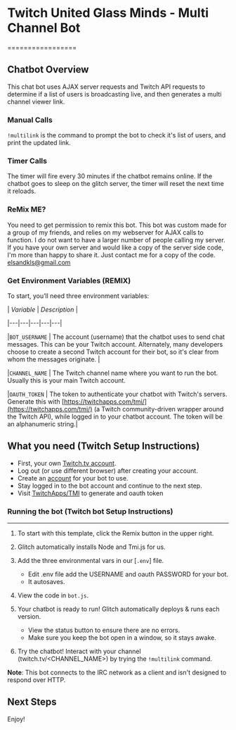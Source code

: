 # Twitch United Glass Minds - Multi Channel Bot
=================

## Chatbot Overview

This chat bot uses AJAX server requests and Twitch API requests to determine if a list of users is broadcasting live, and then generates a multi channel viewer link.     
     
### Manual Calls

`!multilink` is the command to prompt the bot to check it's list of users, and print the updated link.

### Timer Calls
The timer will fire every 30 minutes if the chatbot remains online. If the chatbot goes to sleep on the glitch server, the timer will reset the next time it reloads.

### ReMix ME?
You need to get permission to remix this bot. 
This bot was custom made for a group of my friends, and relies on my webserver for AJAX calls to function.
I do not want to have a larger number of people calling my server. 
If you have your own server and would like a copy of the server side code, I'm more than happy to share it.
Just contact me for a copy of the code. elsandkls@gmail.com

### Get Environment Variables (REMIX)

To start, you’ll need three environment variables:
 
| *Variable*  | *Description*   |

|---|---|---|---|---|

|`BOT_USERNAME`  |  The account (username) that the chatbot uses to send chat messages. This can be your Twitch account. Alternately, many developers choose to create a second Twitch account for their bot, so it's clear from whom the messages originate. |  

|`CHANNEL_NAME`  |  The Twitch channel name where you want to run the bot. Usually this is your main Twitch account.

|`OAUTH_TOKEN`   |  The token to authenticate your chatbot with Twitch's servers. Generate this with [https://twitchapps.com/tmi/](https://twitchapps.com/tmi/) (a Twitch community-driven wrapper around the Twitch API), while logged in to your chatbot account. The token will be an alphanumeric string.|  


What you need (Twitch Setup Instructions)
-------------------
 - First, your own [Twitch.tv account](https://twitch.tv/signup).
 - Log out (or use different browser) after creating your account.
 - Create an [account](https://twitch.tv/signup) for your bot to use.
 - Stay logged in to the bot account and continue to the next step.
 - Visit [TwitchApps/TMI](https://twitchapps.com/tmi/) to generate and oauth token

### Running the bot (Twitch bot Setup Instructions)
-------------------
1. To start with this template, click the Remix button in the upper right. 
2. Glitch automatically installs Node and Tmi.js for us.
3. Add the three environmental vars in our [`.env`] file.
   - Edit .env file add the USERNAME and oauth PASSWORD for your bot.
   - It autosaves.  
4. View the code in `bot.js`. 
5. Your chatbot is ready to run! Glitch automatically deploys & runs each version. 
   - View the status button to ensure there are no errors. 
   - Make sure you keep the bot open in a window, so it stays awake.

6. Try the chatbot! Interact with your channel (twitch.tv/<CHANNEL_NAME>) by trying  the `!multilink` command. 

**Note**: This bot connects to the IRC network as a client and isn't designed to respond over HTTP. 

## Next Steps

Enjoy!
